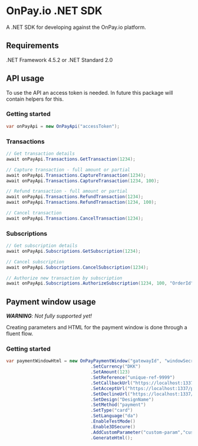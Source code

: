 # OnPay.io .NET SDK

A .NET SDK for developing against the OnPay.io platform.

## Requirements
.NET Framework 4.5.2 or .NET Standard 2.0

## API usage

To use the API an access token is needed. In future this package will contain helpers for this.

### Getting started
```csharp
var onPayApi = new OnPayApi("accessToken");
```

### Transactions
```csharp
// Get transaction details
await onPayApi.Transactions.GetTransaction(1234);

// Capture transaction - full amount or partial
await onPayApi.Transactions.CaptureTransaction(1234);
await onPayApi.Transactions.CaptureTransaction(1234, 100);

// Refund transaction - full amount or partial
await onPayApi.Transactions.RefundTransaction(1234);
await onPayApi.Transactions.RefundTransaction(1234, 100);

// Cancel transaction
await onPayApi.Transactions.CancelTransaction(1234);
```

### Subscriptions
```csharp
// Get subscription details
await onPayApi.Subscriptions.GetSubscription(1234);

// Cancel subscription
await onPayApi.Subscriptions.CancelSubscription(1234);

// Authorize new transaction by subscription
await onPayApi.Subscriptions.AuthorizeSubscription(1234, 100, "OrderId");
```

## Payment window usage

___WARNING__: Not fully supported yet!_

Creating parameters and HTML for the payment window is done through a fluent flow.

### Getting started
```csharp
var paymentWindowHtml = new OnPayPaymentWindow("gatewayId", "windowSecret")
                                .SetCurrency("DKK")
                                .SetAmount(123)
                                .SetReference("unique-ref-9999")
                                .SetCallbackUrl("https://localhost:1337/payment/callback")
                                .SetAcceptUrl("https://localhost:1337/payment/accept")
                                .SetDeclineUrl("https://localhost:1337/payment/decline")
                                .SetDesign("DesignName")
                                .SetMethod("payment")
                                .SetType("card")
                                .SetLanguage("da")
                                .EnableTestMode() 
                                .Enable3DSecure()
                                .AddCustomParameter("custom-param","custom-value")
                                .GenerateHtml();
```